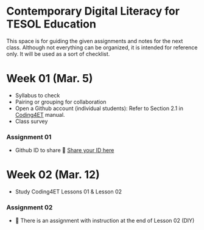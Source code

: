 # Contemporary Digital Literacy for TESOL Education

This space is for guiding the given assignments and notes for the next class. Although not everything can be organized, it is intended for reference only. It will be used as a sort of checklist.

# Week 01 (Mar. 5)
+ Syllabus to check
+ Pairing or grouping for collaboration
+ Open a Github account (individual students): Refer to Section 2.1 in [Coding4ET](https://github.com/MK316/Coding4ET/blob/main/README.md) manual.
+ Class survey

### Assignment 01
+ Github ID to share 📌 [Share your ID here](https://docs.google.com/spreadsheets/d/11TMSMm_0xzBc5lYAJx9oDwwrgeeAqKR1CEULl-eR6w0/edit?usp=sharing)

# Week 02 (Mar. 12)
+ Study Coding4ET Lessons 01 & Lesson 02

### Assignment 02
+ 📌 There is an assignment with instruction at the end of Lesson 02 (DIY)

